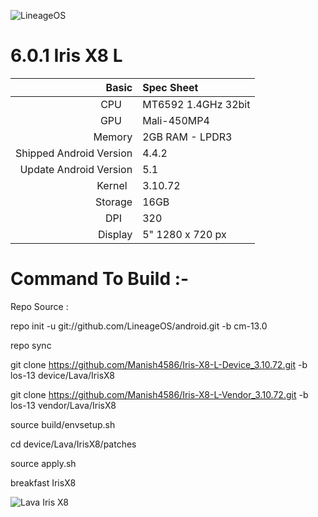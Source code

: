 ![LineageOS](https://encrypted-tbn0.gstatic.com/images?q=tbn:ANd9GcT7_4t3OClciu2cCMaHHfQ4JH94i-AH6JcTi8bUNC2mPCVeHKJvv39X4TDQ)

# 6.0.1 Iris X8 L

Basic   | Spec Sheet
-------:|:-------------------------
CPU     | MT6592 1.4GHz 32bit
GPU     | Mali-450MP4
Memory  | 2GB RAM - LPDR3
Shipped Android Version | 4.4.2
Update Android Version | 5.1
Kernel  | 3.10.72
Storage | 16GB
DPI     | 320
Display | 5" 1280 x 720 px





# Command To Build :-

Repo Source :

repo init -u git://github.com/LineageOS/android.git -b cm-13.0

repo sync

git clone https://github.com/Manish4586/Iris-X8-L-Device_3.10.72.git -b los-13 device/Lava/IrisX8

git clone https://github.com/Manish4586/Iris-X8-L-Vendor_3.10.72.git -b los-13 vendor/Lava/IrisX8

source build/envsetup.sh

cd device/Lava/IrisX8/patches

source apply.sh

breakfast IrisX8

![Lava Iris X8](http://www.lavamobiles.com/lavastorecms/material/product/lava-smartphone-iris-x8-375x700-04022015.jpg)
